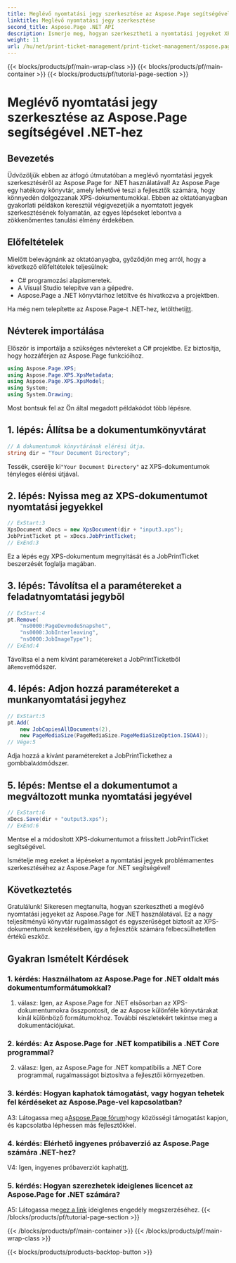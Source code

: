 ```yaml
---
title: Meglévő nyomtatási jegy szerkesztése az Aspose.Page segítségével .NET-hez
linktitle: Meglévő nyomtatási jegy szerkesztése
second_title: Aspose.Page .NET API
description: Ismerje meg, hogyan szerkesztheti a nyomtatási jegyeket XPS-dokumentumokban az Aspose.Page for .NET segítségével. Lépésről lépésre szóló útmutató fejlesztőknek. Fokozatmentesen javíthatja a dokumentumnyomtatás vezérlését.
weight: 11
url: /hu/net/print-ticket-management/print-ticket-management/aspose.page/
---
```


{{< blocks/products/pf/main-wrap-class >}}
{{< blocks/products/pf/main-container >}}
{{< blocks/products/pf/tutorial-page-section >}}

# Meglévő nyomtatási jegy szerkesztése az Aspose.Page segítségével .NET-hez

## Bevezetés

Üdvözöljük ebben az átfogó útmutatóban a meglévő nyomtatási jegyek szerkesztéséről az Aspose.Page for .NET használatával! Az Aspose.Page egy hatékony könyvtár, amely lehetővé teszi a fejlesztők számára, hogy könnyedén dolgozzanak XPS-dokumentumokkal. Ebben az oktatóanyagban gyakorlati példákon keresztül végigvezetjük a nyomtatott jegyek szerkesztésének folyamatán, az egyes lépéseket lebontva a zökkenőmentes tanulási élmény érdekében.

## Előfeltételek

Mielőtt belevágnánk az oktatóanyagba, győződjön meg arról, hogy a következő előfeltételek teljesülnek:

- C# programozási alapismeretek.
- A Visual Studio telepítve van a gépedre.
- Aspose.Page a .NET könyvtárhoz letöltve és hivatkozva a projektben.

 Ha még nem telepítette az Aspose.Page-t .NET-hez, letöltheti[itt](https://releases.aspose.com/page/net/).

## Névterek importálása

Először is importálja a szükséges névtereket a C# projektbe. Ez biztosítja, hogy hozzáférjen az Aspose.Page funkcióihoz.

```csharp
using Aspose.Page.XPS;
using Aspose.Page.XPS.XpsMetadata;
using Aspose.Page.XPS.XpsModel;
using System;
using System.Drawing;
```

Most bontsuk fel az Ön által megadott példakódot több lépésre.

## 1. lépés: Állítsa be a dokumentumkönyvtárat

```csharp
// A dokumentumok könyvtárának elérési útja.
string dir = "Your Document Directory";
```

 Tessék, cserélje ki`"Your Document Directory"` az XPS-dokumentumok tényleges elérési útjával.

## 2. lépés: Nyissa meg az XPS-dokumentumot nyomtatási jegyekkel

```csharp
// ExStart:3
XpsDocument xDocs = new XpsDocument(dir + "input3.xps");
JobPrintTicket pt = xDocs.JobPrintTicket;
// ExEnd:3
```

Ez a lépés egy XPS-dokumentum megnyitását és a JobPrintTicket beszerzését foglalja magában.

## 3. lépés: Távolítsa el a paramétereket a feladatnyomtatási jegyből

```csharp
// ExStart:4
pt.Remove(
	"ns0000:PageDevmodeSnapshot",
	"ns0000:JobInterleaving",
	"ns0000:JobImageType");
// ExEnd:4
```

 Távolítsa el a nem kívánt paramétereket a JobPrintTicketből a`Remove`módszer.

## 4. lépés: Adjon hozzá paramétereket a munkanyomtatási jegyhez

```csharp
// ExStart:5
pt.Add(
	new JobCopiesAllDocuments(2),
	new PageMediaSize(PageMediaSize.PageMediaSizeOption.ISOA4));
// Vége:5
```

 Adja hozzá a kívánt paramétereket a JobPrintTickethez a gombbal`Add`módszer.

## 5. lépés: Mentse el a dokumentumot a megváltozott munka nyomtatási jegyével

```csharp
// ExStart:6
xDocs.Save(dir + "output3.xps");
// ExEnd:6
```

Mentse el a módosított XPS-dokumentumot a frissített JobPrintTicket segítségével.

Ismételje meg ezeket a lépéseket a nyomtatási jegyek problémamentes szerkesztéséhez az Aspose.Page for .NET segítségével!

## Következtetés

Gratulálunk! Sikeresen megtanulta, hogyan szerkesztheti a meglévő nyomtatási jegyeket az Aspose.Page for .NET használatával. Ez a nagy teljesítményű könyvtár rugalmasságot és egyszerűséget biztosít az XPS-dokumentumok kezelésében, így a fejlesztők számára felbecsülhetetlen értékű eszköz.

## Gyakran Ismételt Kérdések

### 1. kérdés: Használhatom az Aspose.Page for .NET oldalt más dokumentumformátumokkal?

1. válasz: Igen, az Aspose.Page for .NET elsősorban az XPS-dokumentumokra összpontosít, de az Aspose különféle könyvtárakat kínál különböző formátumokhoz. További részletekért tekintse meg a dokumentációjukat.

### 2. kérdés: Az Aspose.Page for .NET kompatibilis a .NET Core programmal?

2. válasz: Igen, az Aspose.Page for .NET kompatibilis a .NET Core programmal, rugalmasságot biztosítva a fejlesztői környezetben.

### 3. kérdés: Hogyan kaphatok támogatást, vagy hogyan tehetek fel kérdéseket az Aspose.Page-vel kapcsolatban?

 A3: Látogassa meg a[Aspose.Page fórum](https://forum.aspose.com/c/page/39)hogy közösségi támogatást kapjon, és kapcsolatba léphessen más fejlesztőkkel.

### 4. kérdés: Elérhető ingyenes próbaverzió az Aspose.Page számára .NET-hez?

 V4: Igen, ingyenes próbaverziót kaphat[itt](https://releases.aspose.com/).

### 5. kérdés: Hogyan szerezhetek ideiglenes licencet az Aspose.Page for .NET számára?

 A5: Látogassa meg[ez a link](https://purchase.aspose.com/temporary-license/) ideiglenes engedély megszerzéséhez.
{{< /blocks/products/pf/tutorial-page-section >}}

{{< /blocks/products/pf/main-container >}}
{{< /blocks/products/pf/main-wrap-class >}}

{{< blocks/products/products-backtop-button >}}
